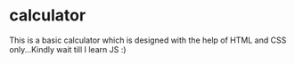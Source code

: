 # calculator
This is a basic calculator which is designed with the help of HTML and CSS only...Kindly wait till I learn JS    :)
